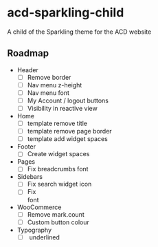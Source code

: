 # acd-sparkling-child
A child of the Sparkling theme for the ACD website

## Roadmap

- Header
  - [ ] Remove border
  - [ ] Nav menu z-height
  - [ ] Nav menu font
  - [ ] My Account / logout buttons
  - [ ] Visibility in reactive view
- Home
  - [ ] template remove title
  - [ ] template remove page border
  - [ ] template add widget spaces
- Footer
  - [ ] Create widget spaces
- Pages
  - [ ] Fix breadcrumbs font
- Sidebars
  - [ ] Fix search widget icon
  - [ ] Fix <li> font
- WooCommerce
  - [ ] Remove mark.count
  - [ ] Custom button colour
- Typography
  - [ ] <a> underlined
